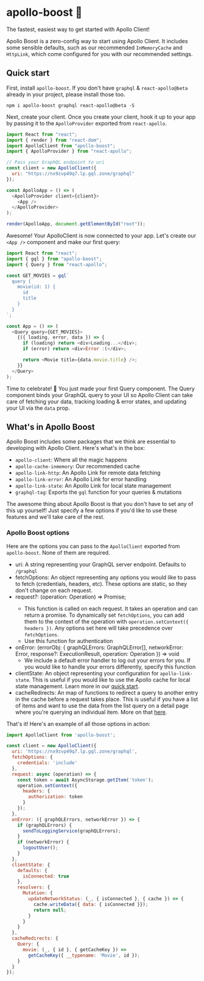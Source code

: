 # apollo-boost 🚀

The fastest, easiest way to get started with Apollo Client!

Apollo Boost is a zero-config way to start using Apollo Client. It includes some sensible defaults, such as our recommended `InMemoryCache` and `HttpLink`, which come configured for you with our recommended settings.

## Quick start

First, install `apollo-boost`. If you don't have `graphql` & `react-apollo@beta` already in your project, please install those too.

```shell
npm i apollo-boost graphql react-apollo@beta -S
```

Next, create your client. Once you create your client, hook it up to your app by passing it to the `ApolloProvider` exported from `react-apollo`.

```js
import React from "react";
import { render } from "react-dom";
import ApolloClient from "apollo-boost";
import { ApolloProvider } from "react-apollo";

// Pass your GraphQL endpoint to uri
const client = new ApolloClient({
  uri: "https://nx9zvp49q7.lp.gql.zone/graphql"
});

const ApolloApp = () => (
  <ApolloProvider client={client}>
    <App />
  </ApolloProvider>
);

render(ApolloApp, document.getElementById("root"));
```

Awesome! Your ApolloClient is now connected to your app. Let's create our `<App />` component and make our first query:

```js
import React from "react";
import { gql } from "apollo-boost";
import { Query } from "react-apollo";

const GET_MOVIES = gql`
  query {
    movie(id: 1) {
      id
      title
    }
  }
`;

const App = () => (
  <Query query={GET_MOVIES}>
    {({ loading, error, data }) => {
      if (loading) return <div>Loading...</div>;
      if (error) return <div>Error :(</div>;

      return <Movie title={data.movie.title} />;
    }}
  </Query>
);
```

Time to celebrate! 🎉 You just made your first Query component. The Query component binds your GraphQL query to your UI so Apollo Client can take care of fetching your data, tracking loading & error states, and updating your UI via the `data` prop.

## What's in Apollo Boost

Apollo Boost includes some packages that we think are essential to developing with Apollo Client. Here's what's in the box:

* `apollo-client`: Where all the magic happens
* `apollo-cache-inmemory`: Our recommended cache
* `apollo-link-http`: An Apollo Link for remote data fetching
* `apollo-link-error`: An Apollo Link for error handling
* `apollo-link-state`: An Apollo Link for local state management
* `graphql-tag`: Exports the `gql` function for your queries & mutations

The awesome thing about Apollo Boost is that you don't have to set any of this up yourself! Just specify a few options if you'd like to use these features and we'll take care of the rest.

### Apollo Boost options

Here are the options you can pass to the `ApolloClient` exported from `apollo-boost`. None of them are required.

* uri: A string representing your GraphQL server endpoint. Defaults to `/graphql`
* fetchOptions: An object representing any options you would like to pass to fetch (credentials, headers, etc). These options are static, so they don't change on each request.
* request?: (operation: Operation) => Promise<void>;
  * This function is called on each request. It takes an operation and can return a promise. To dynamically set `fetchOptions`, you can add them to the context of the operation with `operation.setContext({ headers })`. Any options set here will take precedence over `fetchOptions`.
  * Use this function for authentication
* onError: (errorObj: { graphQLErrors: GraphQLError[], networkError: Error, response?: ExecutionResult, operation: Operation }) => void
  * We include a default error handler to log out your errors for you. If you would like to handle your errors differently, specify this function
* clientState: An object representing your configuration for `apollo-link-state`. This is useful if you would like to use the Apollo cache for local state management. Learn more in our [quick start](https://www.apollographql.com/docs/link/links/state.html#start).
* cacheRedirects: An map of functions to redirect a query to another entry in the cache before a request takes place. This is useful if you have a list of items and want to use the data from the list query on a detail page where you're querying an individual item. More on that [here](https://www.apollographql.com/docs/react/features/cache-updates.html#cacheRedirect).

That's it! Here's an example of all those options in action:

```js
import ApolloClient from 'apollo-boost';

const client = new ApolloClient({
  uri: 'https://nx9zvp49q7.lp.gql.zone/graphql',
  fetchOptions: {
    credentials: 'include'
  },
  request: async (operation) => {
    const token = await AsyncStorage.getItem('token');
    operation.setContext({
      headers: {
        authorization: token
      }
    });
  },
  onError: ({ graphQLErrors, networkError }) => {
    if (graphQLErrors) {
      sendToLoggingService(graphQLErrors);
    }
    if (networkError) {
      logoutUser();
    }
  },
  clientState: {
    defaults: {
      isConnected: true
    },
    resolvers: {
      Mutation: {
        updateNetworkStatus: (_, { isConnected }, { cache }) => {
          cache.writeData({ data: { isConnected }});
          return null;
        }
      }
    }
  },
  cacheRedirects: {
    Query: {
      movie: (_, { id }, { getCacheKey }) =>
        getCacheKey({ __typename: 'Movie', id });
    }
  }
});
```
